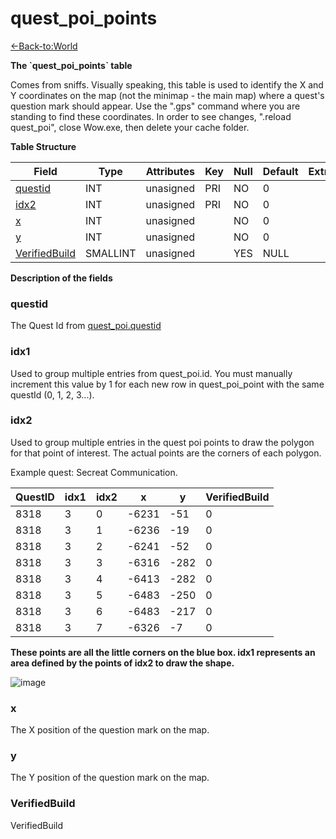 # quest\_poi\_points

[<-Back-to:World](database-world)

**The \`quest\_poi\_points\` table**

Comes from sniffs. Visually speaking, this table is used to identify the X and Y coordinates on the map (not the minimap - the main map) where a quest's question mark should appear. Use the ".gps" command where you are standing to find these coordinates. In order to see changes, ".reload quest\_poi", close Wow.exe, then delete your cache folder.

**Table Structure**

| Field              | Type     | Attributes | Key | Null | Default | Extra | Comment |
| ------------------ | -------- | ---------- | --- | ---- | ------- | ----- | ------- |
| [questid][1]       | INT      | unasigned  | PRI | NO   | 0       |       |         |
| [idx2][2]          | INT      | unasigned  | PRI | NO   | 0       |       |         |
| [x][3]             | INT      | unasigned  |     | NO   | 0       |       |         |
| [y][4]             | INT      | unasigned  |     | NO   | 0       |       |         |
| [VerifiedBuild][5] | SMALLINT | unasigned  |     | YES  | NULL    |       |         |

[1]: #questid
[2]: #idx2
[3]: #x
[4]: #y
[5]: #verifiedbuild

**Description of the fields**

### questid

The Quest Id from [quest\_poi.questid](quest_poi#questid)

### idx1

Used to group multiple entries from quest\_poi.id. You must manually increment this value by 1 for each new row in quest\_poi\_point with the same questId (0, 1, 2, 3...).

### idx2

Used to group multiple entries in the quest poi points to draw the polygon for that point of interest. The actual points are the corners of each polygon.

Example quest: Secreat Communication.

| QuestID | idx1 | idx2 | x     | y    | VerifiedBuild |
| ------- | ---- | ---- | ----- | ---- | ------------- |
| 8318    | 3    | 0    | -6231 | -51  | 0             |
| 8318    | 3    | 1    | -6236 | -19  | 0             |
| 8318    | 3    | 2    | -6241 | -52  | 0             |
| 8318    | 3    | 3    | -6316 | -282 | 0             |
| 8318    | 3    | 4    | -6413 | -282 | 0             |
| 8318    | 3    | 5    | -6483 | -250 | 0             |
| 8318    | 3    | 6    | -6483 | -217 | 0             |
| 8318    | 3    | 7    | -6326 | -7   | 0             |

**These points are all the little corners on the blue box. idx1 represents an area defined by the points of idx2 to draw the shape.**

![image](https://user-images.githubusercontent.com/1884642/119476187-bca11b00-bd45-11eb-95e5-876960f24457.png)

### x

The X position of the question mark on the map.

### y

The Y position of the question mark on the map.

### VerifiedBuild

VerifiedBuild
